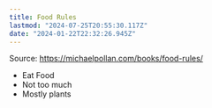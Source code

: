 ```yaml
---
title: Food Rules
lastmod: "2024-07-25T20:55:30.117Z"
date: "2024-01-22T22:32:26.945Z"
---
```


Source: <https://michaelpollan.com/books/food-rules/>

- Eat Food
- Not too much
- Mostly plants
